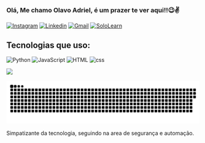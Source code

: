 ### Olá, Me chamo Olavo Adriel, é um prazer te ver aqui!!😉✌️

[![Instagram](https://img.shields.io/badge/Instagram-FA5882?style=for-the-badge&logo=instagram&logoColor=white)](https://instagram.com/ollavo_adriel)
[![Linkedin](https://img.shields.io/badge/LinkedIn-0077B5?style=for-the-badge&logo=linkedin&logoColor=white)](https://linkedin.com/in/olavo-adriel-545000204)
[![Gmail](https://img.shields.io/badge/Gmail-D14836?style=for-the-badge&logo=gmail&logoColor=white)](mailto:ollavoadriel@gmail.com)
[![SoloLearn](https://img.shields.io/badge/-Sololearn-3a464b?style=for-the-badge&logo=Sololearn&logoColor=white)](https://sololearn.com/Profile/27118524/)



## Tecnologias que uso: 
![Python](	https://img.shields.io/badge/Python-14354C?style=for-the-badge&logo=python&logoColor=white)
![JavaScript](https://img.shields.io/badge/JavaScript-323330?style=for-the-badge&logo=javascript&logoColor=F7DF1E)
![HTML](https://img.shields.io/badge/HTML-FF0000?style=for-the-badge&logo=html5&logoColor=white)
![css](https://img.shields.io/badge/CSS-0101DF?&style=for-the-badge&logo=css3&logoColor=white)


![](https://github-readme-stats.vercel.app/api/top-langs/?username=olavuwdev&theme)

<a href=#><img src="snake.svg"></a>

Simpatizante da tecnologia, seguindo na area de segurança e automação.
